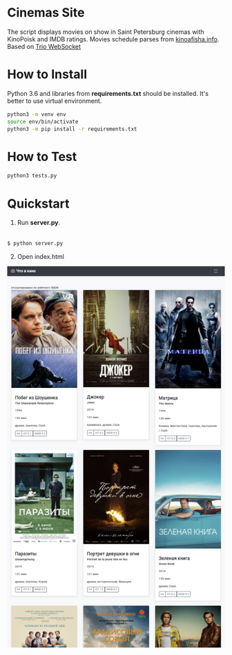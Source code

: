 # Cinemas Site
The script displays movies on show in Saint Petersburg cinemas with KinoPoisk and IMDB ratings. Movies schedule parses from [kinoafisha.info](https://kinoafisha.info). Based on [Trio WebSocket](https://trio-websocket.readthedocs.io/en/stable/)


# How to Install

Python 3.6 and libraries from **requirements.txt** should be installed. It's better to use virtual environment.

```bash
python3 -m venv env
source env/bin/activate
python3 -m pip install -r requirements.txt
```

# How to Test

```bash
python3 tests.py
```


# Quickstart

1. Run **server.py**.

```bash

$ python server.py

```

2. Open index.html

![afkp screenshot](screenshots/afkp.png)
